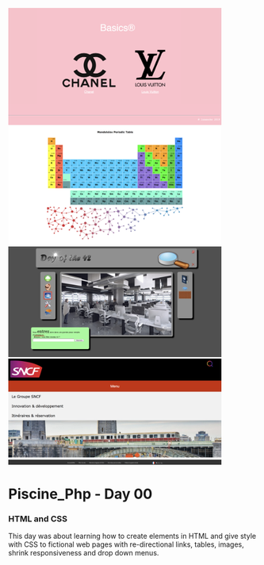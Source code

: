 <img src="../resources/images/basics.png" width="430"><img src="../resources/images/mendeleiev.png" width="430"><img src="../resources/images/doft.png" width="430"><img src="../resources/images/menu.png" width="430">

# Piscine_Php - Day 00

### HTML and CSS

This day was about learning how to create elements in HTML and give style with CSS to fictional web pages with re-directional links, tables, images, shrink responsiveness and drop down menus.
